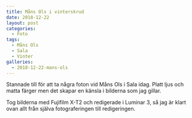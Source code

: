 ```yaml
---
title: Måns Ols i vinterskrud
date: 2018-12-22
layout: post
categories:
  - Foto
tags:
  - Måns Ols
  - Sala
  - Vinter
galleries:
  - 2018-12-22-mans-ols
---
```


Stannade till för att ta några foton vid Måns Ols i Sala idag. Platt ljus och matta färger men det skapar en känsla i bilderna som jag gillar.

Tog bilderna med Fujifilm X-T2 och redigerade i Luminar 3, så jag är klart ovan allt från själva fotograferingen till redigeringen.
